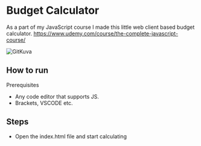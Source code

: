 # Budget Calculator
As a part of my JavaScript course I made this little web client based budget calculator.
https://www.udemy.com/course/the-complete-javascript-course/

![GitKuva](https://user-images.githubusercontent.com/49878974/73862669-918c7280-4847-11ea-89cf-551ae1cdeeca.png)

## How to run
Prerequisites
* Any code editor that supports JS.
* Brackets, VSCODE etc.

## Steps
* Open the index.html file and start calculating
